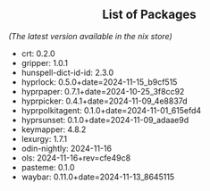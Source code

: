 <!--- This list was auto-generated by ./helper.sh. DO NOT edit this file manually. -->

<h2 align="center">List of Packages</h2>

_(The latest version available in the nix store)_

- crt: 0.2.0
- gripper: 1.0.1
- hunspell-dict-id-id: 2.3.0
- hyprlock: 0.5.0+date=2024-11-15_b9cf515
- hyprpaper: 0.7.1+date=2024-10-25_3f8cc92
- hyprpicker: 0.4.1+date=2024-11-09_4e8837d
- hyprpolkitagent: 0.1.0+date=2024-11-01_615efd4
- hyprsunset: 0.1.0+date=2024-11-09_adaae9d
- keymapper: 4.8.2
- lexurgy: 1.7.1
- odin-nightly: 2024-11-16
- ols: 2024-11-16+rev=cfe49c8
- pasteme: 0.1.0
- waybar: 0.11.0+date=2024-11-13_8645115
